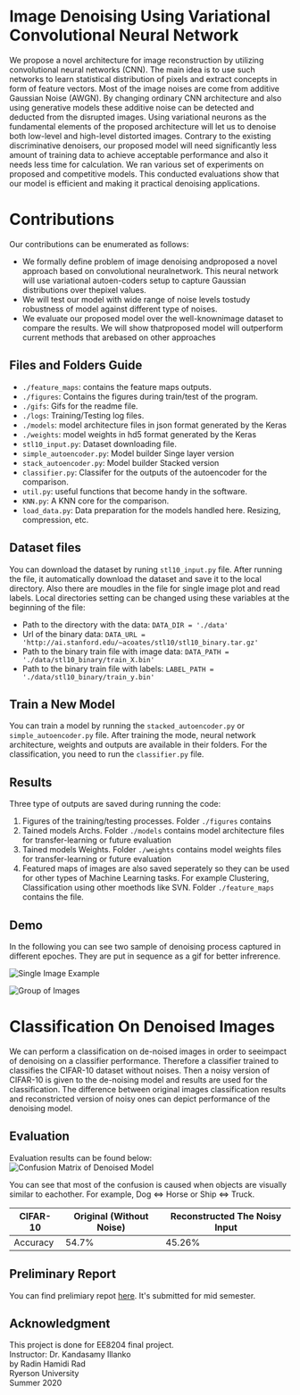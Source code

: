 # Image Denoising Using Variational Convolutional Neural Network

We propose a novel architecture for image reconstruction by utilizing convolutional neural networks (CNN). The main idea is to use such networks to learn statistical distribution of pixels and extract concepts in form of feature vectors. Most of the image noises are come from additive Gaussian Noise (AWGN). By changing ordinary CNN architecture and also using generative models these additive noise can be detected and deducted from the disrupted images. Using variational neurons as the fundamental elements of the proposed architecture will let us to denoise both low-level and high-level distorted images. Contrary to the existing discriminative denoisers, our proposed model will need significantly less amount of training data to achieve acceptable performance and also it needs less time for calculation. We ran various set of experiments on proposed and competitive models. This conducted evaluations show that our model is efficient and making it practical denoising applications. 


# Contributions

Our contributions can be enumerated as follows:
- We  formally  define  problem  of  image  denoising  andproposed a novel approach based on convolutional neuralnetwork. This neural network will use variational autoen-coders  setup  to  capture  Gaussian  distributions  over  thepixel values.
- We will test our model with wide range of noise levels tostudy robustness of model against different type of noises.
- We  evaluate  our  proposed  model  over  the  well-knownimage dataset to compare the results. We will show thatproposed model will outperform current methods that arebased on other approaches

## Files and Folders Guide

 - `./feature_maps`: contains the feature maps outputs.
 - `./figures`: Contains the figures during train/test of the program.
 - `./gifs`: Gifs for the readme file.
 - `./logs`: Training/Testing log files.
 - `./models`: model architecture files in json format generated by the Keras
 - `./weights`: model weights in hd5 format generated by the Keras
 - `stl10_input.py`: Dataset downloading file.
 - `simple_autoencoder.py`: Model builder Singe layer version
 - `stack_autoencoder.py`: Model builder Stacked version
 - `classifier.py`: Classifer for the outputs of the autoencoder for the comparison.
 - `util.py`: useful functions that become handy in the software.
 - `KNN.py`: A KNN core for the comparison.
 - `load_data.py`: Data preparation for the models handled here. Resizing, compression, etc.

## Dataset files

You can download the dataset by runing `stl10_input.py` file. After running the file, it automatically download the dataset and save it to the local directory. Also there are moudles in the file for single image plot and read labels. Local directories setting can be changed using these variables at the beginning of the file:

- Path to the directory with the data: `DATA_DIR = './data'`
- Url of the binary data: `DATA_URL = 'http://ai.stanford.edu/~acoates/stl10/stl10_binary.tar.gz'`
- Path to the binary train file with image data: `DATA_PATH = './data/stl10_binary/train_X.bin'`
- Path to the binary train file with labels: `LABEL_PATH = './data/stl10_binary/train_y.bin'`

## Train a New Model

You can train a model by running the `stacked_autoencoder.py` or `simple_autoencoder.py` file. After training the mode, neural network architecture, weights and outputs are available in their folders. For the classification, you need to run the `classifier.py` file.

## Results
Three type of outputs are saved during running the code:

 1. Figures of the training/testing processes. Folder `./figures` contains 
2. Tained models Archs. Folder `./models` contains model architecture files for transfer-learning or future evaluation
3. Tained models Weights. Folder `./weights` contains model weights files for transfer-learning or future evaluation
4. Featured maps of images are also saved seperately so they can be used for other types of Machine Learning tasks. For example Clustering, Classification using other moethods like SVN. Folder `./feature_maps` contains the file.

## Demo 
In the following you can see two sample of denoising process captured in different epoches. They are put in sequence as a gif for better infrerence.

![Single Image Example](https://github.com/radrammer/CNN-Denoiser/blob/master/gifs/single_denoise.gif)

![Group of Images](https://github.com/radrammer/CNN-Denoiser/blob/master/gifs/group_denoise.gif)


# Classification On Denoised Images

We can perform a classification on de-noised images in order to seeimpact of denoising on a classifier performance. Therefore a classifier trained to classifies the CIFAR-10 dataset without noises. Then a noisy version of CIFAR-10 is given to the de-noising model and results are used for the classification. The difference between original images classification results and reconstricted version of noisy ones can depict performance of the denoising model.


## Evaluation

Evaluation results can be found below:
![Confusion Matrix of Denoised Model](https://github.com/radrammer/CNN-Denoiser/blob/master/figures/classifier_45_1200_1000_10.png)

You can see that most of the confusion is caused when objects are visually similar to eachother. For example,  Dog <=> Horse or Ship <=> Truck. 

|       CIFAR-10 |Original (Without Noise)		 |Reconstructed The Noisy Input                          |
|----------------|-------------------------------|-----------------------------|
|Accuracy|        54.7%       |      45.26%   |

## Preliminary Report
You can find prelimiary repot [here](https://github.com/radrammer/CNN-Denoiser/blob/master/preliminary%20report/Image_Denoising_Using_Variational_Convolutional_Neural_Network.pdf). It's submitted for mid semester.


## Acknowledgment
This project is done for EE8204 final project.  <br>
Instructor: Dr. Kandasamy Illanko<br>
by Radin Hamidi Rad<br>
Ryerson University<br>
Summer 2020
